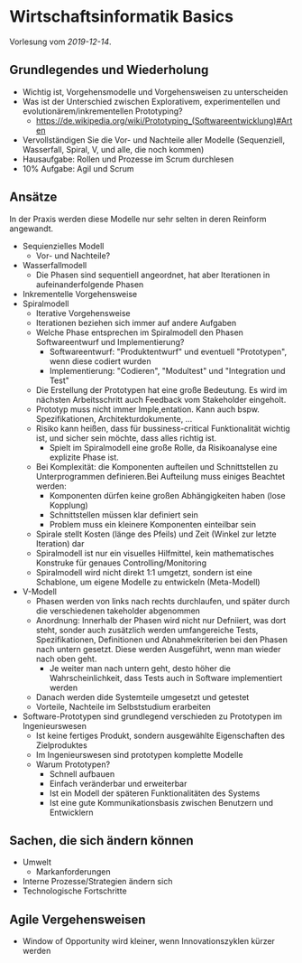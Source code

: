 # Wirtschaftsinformatik Basics

Vorlesung vom *2019-12-14*.

## Grundlegendes und Wiederholung

- Wichtig ist, Vorgehensmodelle und Vorgehensweisen zu unterscheiden
- Was ist der Unterschied zwischen Explorativem, experimentellen und
  evolutionärem/inkrementellen Prototyping?
  - <https://de.wikipedia.org/wiki/Prototyping_(Softwareentwicklung)#Arten>
- Vervollständigen Sie die Vor- und Nachteile aller Modelle
  (Sequenziell, Wasserfall, Spiral, V, und alle, die noch kommen)
- Hausaufgabe: Rollen und Prozesse im Scrum durchlesen
- 10% Aufgabe: Agil und Scrum

## Ansätze

In der Praxis werden diese Modelle nur sehr selten in deren Reinform angewandt.

- Sequienzielles Modell
  - Vor- und Nachteile?
- Wasserfallmodell
  - Die Phasen sind sequentiell angeordnet, hat aber Iterationen in
    aufeinanderfolgende Phasen
- Inkrementelle Vorgehensweise
- Spiralmodell
  - Iterative Vorgehensweise
  - Iterationen beziehen sich immer auf andere Aufgaben
  - Welche Phase entsprechen im Spiralmodell den Phasen Softwareentwurf und Implementierung?
    - Softwareentwurf: "Produktentwurf" und eventuell "Prototypen", wenn diese
      codiert wurden
    - Implementierung: "Codieren", "Modultest" und "Integration und Test"
  - Die Erstellung der Prototypen hat eine große Bedeutung. Es wird im nächsten
    Arbeitsschritt auch Feedback vom Stakeholder eingeholt.
  - Prototyp muss nicht immer Imple,entation. Kann auch bspw. Spezifikationen,
    Architekturdokumente, ...
  - Risiko kann heißen, dass für bussiness-critical Funktionalität wichtig ist,
    und sicher sein möchte, dass alles richtig ist.
    - Spielt im Spiralmodell eine große Rolle, da Risikoanalyse eine explizite
      Phase ist.
  - Bei Komplexität: die Komponenten aufteilen und Schnittstellen zu
    Unterprogrammen definieren.Bei Aufteilung muss einiges Beachtet werden:
    - Komponenten dürfen keine großen Abhängigkeiten haben (lose Kopplung)
    - Schnittstellen müssen klar definiert sein
    - Problem muss ein kleinere Komponenten einteilbar sein
  - Spirale stellt Kosten (länge des Pfeils) und Zeit (Winkel zur letzte
    Iteration) dar
  - Spiralmodell ist nur ein visuelles Hilfmittel, kein mathematisches Konstruke
    für genaues Controlling/Monitoring
  - Spiralmodell wird nicht direkt 1:1 umgetzt, sondern ist eine Schablone, um
    eigene Modelle zu entwickeln (Meta-Modell)
- V-Modell
  - Phasen werden von links nach rechts durchlaufen, und später durch die
    verschiedenen takeholder abgenommen
  - Anordnung: Innerhalb der Phasen wird nicht nur Defniiert, was dort steht,
    sonder auch zusätzlich werden umfangereiche Tests, Spezifikationen,
    Definitionen und Abnahmekriterien bei den Phasen nach untern gesetzt. Diese
    werden Ausgeführt, wenn man wieder nach oben geht.
    - Je weiter man nach untern geht, desto höher die Wahrscheinlichkeit, dass
      Tests auch in Software implementiert werden
  - Danach werden dide Systemteile umgesetzt und getestet
  - Vorteile, Nachteile im Selbststudium erarbeiten
- Software-Prototypen sind grundlegend verschieden zu Prototypen im Ingenieurswesen
  - Ist keine fertiges Produkt, sondern ausgewählte Eigenschaften des Zielproduktes
  - Im Ingenieurswesen sind prototypen komplette Modelle
  - Warum Prototypen?
    - Schnell aufbauen
    - Einfach veränderbar und erweiterbar
    - Ist ein Modell der späteren Funktionalitäten des Systems
    - Ist eine gute Kommunikationsbasis zwischen Benutzern und Entwicklern

## Sachen, die sich ändern können

- Umwelt
  - Markanforderungen
- Interne Prozesse/Strategien ändern sich
- Technologische Fortschritte

## Agile Vergehensweisen

- Window of Opportunity wird kleiner, wenn Innovationszyklen kürzer werden
